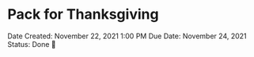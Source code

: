 # Pack for Thanksgiving

Date Created: November 22, 2021 1:00 PM
Due Date: November 24, 2021
Status: Done 🙌